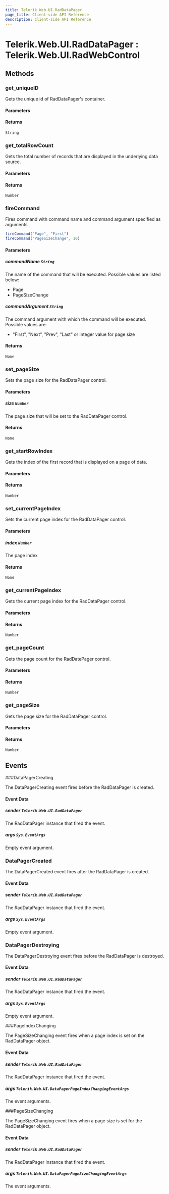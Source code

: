 ```yaml
---
title: Telerik.Web.UI.RadDataPager
page_title: Client-side API Reference
description: Client-side API Reference
---
```


# Telerik.Web.UI.RadDataPager : Telerik.Web.UI.RadWebControl 

## Methods

### get_uniqueID

Gets the unique id of RadDataPager's container.

#### Parameters

#### Returns

`String` 

### get_totalRowCount

Gets the total number of records that are displayed in the underlying data source.

#### Parameters

#### Returns

`Number` 

### fireCommand

Fires command with command name and command argument specified as arguments

```javascript
fireCommand("Page", "First")
fireCommand("PageSizeChange", 10)
```

#### Parameters

##### commandName `String`

The name of the command that will be executed. Possible values are listed below:
* Page
* PageSizeChange

##### commandArgument `String`

The command argument with which the command will be executed. Possible values are:
* "First", "Next", "Prev", "Last" or integer value for page size

#### Returns

`None` 

### set_pageSize

Sets the page size for the RadDataPager control.

#### Parameters

##### size `Number`

The page size that will be set to the RadDataPager control.

#### Returns

`None` 

### get_startRowIndex

Gets the index of the first record that is displayed on a page of data.

#### Parameters

#### Returns

`Number` 

### set_currentPageIndex

Sets the current page index for the RadDataPager control.

#### Parameters

##### index `Number`

The page index

#### Returns

`None` 

### get_currentPageIndex

Gets the current page index for the RadDataPager control.

#### Parameters

#### Returns

`Number` 

### get_pageCount

Gets the page count for the RadDatePager control.

#### Parameters

#### Returns

`Number` 

### get_pageSize

Gets the page size for the RadDataPager control.

#### Parameters

#### Returns

`Number` 

## Events

###DataPagerCreating

The DataPagerCreating event fires before the RadDataPager is created.

#### Event Data

##### sender `Telerik.Web.UI.RadDataPager`

The RadDataPager instance that fired the event.

##### args `Sys.EventArgs`

Empty event argument.

### DataPagerCreated

The DataPagerCreated event fires after the RadDataPager is created.

#### Event Data

##### sender `Telerik.Web.UI.RadDataPager`

The RadDataPager instance that fired the event.

##### args `Sys.EventArgs`

Empty event argument.

### DataPagerDestroying

The DataPagerDestroying event fires before the RadDataPager is destroyed.

#### Event Data

##### sender `Telerik.Web.UI.RadDataPager`

The RadDataPager instance that fired the event.

##### args `Sys.EventArgs`

Empty event argument.

###PageIndexChanging

The PageSizeChanging event fires when a page index is set on the RadDataPager object.

#### Event Data

##### sender `Telerik.Web.UI.RadDataPager`

The RadDataPager instance that fired the event.

##### args `Telerik.Web.UI.DataPagerPageIndexChangingEventArgs`

The event arguments.

###PageSizeChanging

The PageSizeChanging event fires when a page size is set for the RadDataPager object.

#### Event Data

##### sender `Telerik.Web.UI.RadDataPager`

The RadDataPager instance that fired the event.

##### args `Telerik.Web.UI.DataPagerPageSizeChangingEventArgs`

The event arguments.